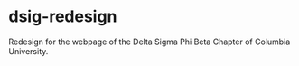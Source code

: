 # dsig-redesign

Redesign for the webpage of the Delta Sigma Phi Beta Chapter of Columbia University.
